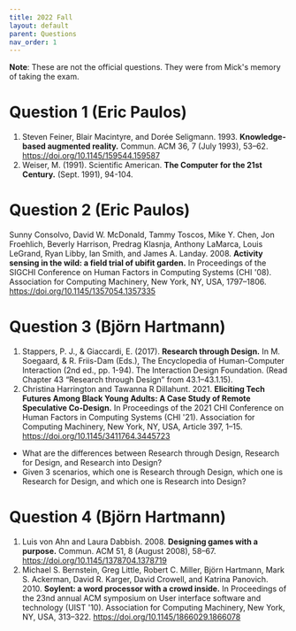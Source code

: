```yaml
---
title: 2022 Fall
layout: default
parent: Questions
nav_order: 1
---
```

**Note**: These are not the official questions. They were from Mick's memory of taking the exam.
# Question 1 (Eric Paulos)
1. Steven Feiner, Blair Macintyre, and Dorée Seligmann. 1993.
**Knowledge-based augmented reality.**
Commun. ACM 36, 7 (July 1993), 53–62.
https://doi.org/10.1145/159544.159587
2. Weiser, M. (1991). Scientific American.
**The Computer for the 21st Century.**
(Sept. 1991), 94-104.

# Question 2 (Eric Paulos)
Sunny Consolvo, David W. McDonald, Tammy Toscos, Mike Y. Chen, Jon Froehlich, Beverly Harrison,
Predrag Klasnja, Anthony LaMarca, Louis LeGrand, Ryan Libby, Ian Smith, and James A. Landay. 2008.
**Activity sensing in the wild: a field trial of ubifit garden.**
In Proceedings of the SIGCHI Conference on Human Factors in Computing Systems (CHI '08).
Association for Computing Machinery, New York, NY, USA, 1797–1806.
https://doi.org/10.1145/1357054.1357335

# Question 3 (Björn Hartmann)
1. Stappers, P. J., & Giaccardi, E. (2017).
**Research through Design.**
In M. Soegaard, & R. Friis-Dam (Eds.), The Encyclopedia of Human-Computer Interaction (2nd ed., pp. 1-94).
The Interaction Design Foundation. (Read Chapter 43 “Research through Design” from 43.1–43.1.15).
2. Christina Harrington and Tawanna R Dillahunt. 2021.
**Eliciting Tech Futures Among Black Young Adults: A Case Study of Remote Speculative Co-Design.**
In Proceedings of the 2021 CHI Conference on Human Factors in Computing Systems (CHI '21).
Association for Computing Machinery, New York, NY, USA, Article 397, 1–15.
https://doi.org/10.1145/3411764.3445723

- What are the differences between Research through Design, Research for Design, and Research into Design?
- Given 3 scenarios, which one is Research through Design, which one is Research for Design, and which one is Research into Design?

# Question 4 (Björn Hartmann)
1. Luis von Ahn and Laura Dabbish. 2008.
**Designing games with a purpose.**
Commun. ACM 51, 8 (August 2008), 58–67. https://doi.org/10.1145/1378704.1378719
2. Michael S. Bernstein, Greg Little, Robert C. Miller, Björn Hartmann,
Mark S. Ackerman, David R. Karger, David Crowell, and Katrina Panovich. 2010.
**Soylent: a word processor with a crowd inside.**
In Proceedings of the 23nd annual ACM symposium on User interface software and technology (UIST '10).
Association for Computing Machinery, New York, NY, USA, 313–322.
https://doi.org/10.1145/1866029.1866078
